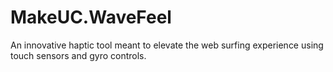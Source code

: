 # MakeUC.WaveFeel
An innovative haptic tool meant to elevate the web surfing experience using touch sensors and gyro controls.
